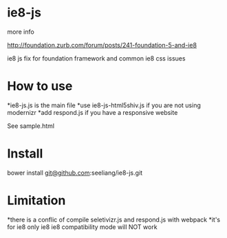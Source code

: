 ie8-js
======
more info

http://foundation.zurb.com/forum/posts/241-foundation-5-and-ie8

ie8 js fix for foundation framework and common ie8 css issues 

# How to use
*ie8-js.js is the main file 
*use ie8-js-html5shiv.js if you are not using modernizr
*add respond.js if you have a responsive website

See sample.html

# Install
bower install git@github.com:seeliang/ie8-js.git

# Limitation 
*there is a conflic of compile seletivizr.js and respond.js with webpack
*it's for ie8 only ie8 ie8 compatibility mode will NOT work

